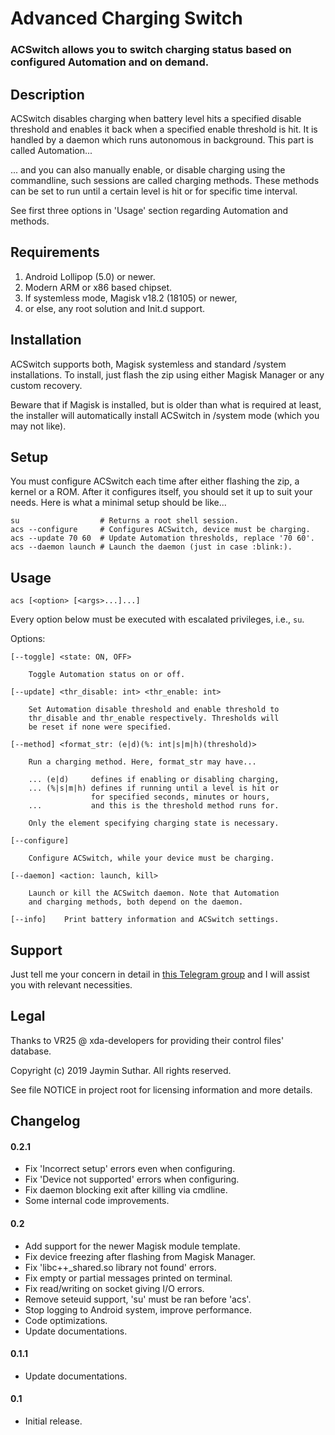 # Advanced Charging Switch

### ACSwitch allows you to switch charging status based on configured Automation and on demand.

## Description

ACSwitch disables charging when battery level hits a specified disable threshold
and enables it back when a specified enable threshold is hit. It is handled by a
daemon which runs autonomous in background. This part is called Automation...

... and you can also manually enable, or disable charging using the commandline,
such sessions are called charging methods. These methods can be set to run until
a certain level is hit or for specific time interval.

See first three options in 'Usage' section regarding Automation and methods.

## Requirements

1. Android Lollipop (5.0) or newer.
2. Modern ARM or x86 based chipset.
3. If systemless mode, Magisk v18.2 (18105) or newer,
4. or else, any root solution and Init.d support.

## Installation

ACSwitch supports both, Magisk systemless and standard /system installations. To
install, just flash the zip using either Magisk Manager or any custom recovery.

Beware that if Magisk is installed, but is older than what is required at least,
the installer will automatically install ACSwitch in /system mode (which you may
not like).

## Setup

You must configure ACSwitch each time after either flashing the zip, a kernel or
a ROM. After it configures itself, you should set it up to suit your needs. Here
is what a minimal setup should be like...

    su                  # Returns a root shell session.
    acs --configure     # Configures ACSwitch, device must be charging.
    acs --update 70 60  # Update Automation thresholds, replace '70 60'.
    acs --daemon launch # Launch the daemon (just in case :blink:).

## Usage

`acs [<option> [<args>...]...]`

Every option below must be executed with escalated privileges, i.e., `su`.

Options:

    [--toggle] <state: ON, OFF>

        Toggle Automation status on or off.

    [--update] <thr_disable: int> <thr_enable: int>

        Set Automation disable threshold and enable threshold to
        thr_disable and thr_enable respectively. Thresholds will
        be reset if none were specified.

    [--method] <format_str: (e|d)(%: int|s|m|h)(threshold)>

        Run a charging method. Here, format_str may have...

        ... (e|d)     defines if enabling or disabling charging,
        ... (%|s|m|h) defines if running until a level is hit or
                      for specified seconds, minutes or hours,
        ...           and this is the threshold method runs for.

        Only the element specifying charging state is necessary.

    [--configure]

        Configure ACSwitch, while your device must be charging.

    [--daemon] <action: launch, kill>

        Launch or kill the ACSwitch daemon. Note that Automation
        and charging methods, both depend on the daemon.

    [--info]    Print battery information and ACSwitch settings.

## Support

Just tell me your concern in detail in [this Telegram group](https://t.me/joinchat/JUfXGwuAuzKxo5boALVf1w)
and I will assist you with relevant necessities.

## Legal

Thanks to VR25 @ xda-developers for providing their control files' database.

Copyright (c) 2019 Jaymin Suthar. All rights reserved.

See file NOTICE in project root for licensing information and more details.

## Changelog

#### 0.2.1

- Fix 'Incorrect setup' errors even when configuring.
- Fix 'Device not supported' errors when configuring.
- Fix daemon blocking exit after killing via cmdline.
- Some internal code improvements.

#### 0.2

- Add support for the newer Magisk module template.
- Fix device freezing after flashing from Magisk Manager.
- Fix 'libc++_shared.so library not found' errors.
- Fix empty or partial messages printed on terminal.
- Fix read/writing on socket giving I/O errors.
- Remove seteuid support, 'su' must be ran before 'acs'.
- Stop logging to Android system, improve performance.
- Code optimizations.
- Update documentations.

#### 0.1.1

- Update documentations.

#### 0.1

- Initial release.
